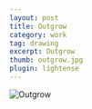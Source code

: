 ```yaml
---
layout: post
title: Outgrow
category: work
tag: drawing
excerpt: Outgrow
thumb: outgrow.jpg
plugin: lightense
---
```


<p><img src="{{ site.file }}/outgrow.jpg" alt="Outgrow"></p>
